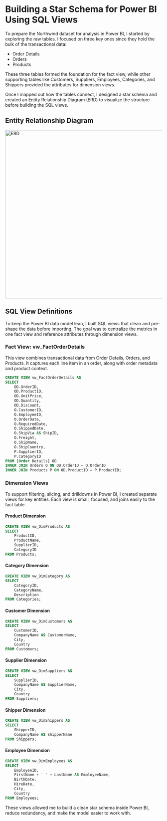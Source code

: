 # Building a Star Schema for Power BI Using SQL Views
To prepare the Northwind dataset for analysis in Power BI, I started by exploring the raw tables. I focused on three key ones since they hold the bulk of the transactional data:
- Order Details
- Orders
- Products
  
These three tables formed the foundation for the fact view, while other supporting tables like Customers, Suppliers, Employees, Categories, and Shippers provided the attributes for dimension views.

Once I mapped out how the tables connect, I designed a star schema and created an Entity Relationship Diagram (ERD) to visualize the structure before building the SQL views.

## Entity Relationship Diagram

<img width="926" height="540" alt="ERD" src="https://github.com/user-attachments/assets/0d9fc8f1-fc36-4cd4-ab51-ea72c28aa719" />

## SQL View Definitions
To keep the Power BI data model lean, I built SQL views that clean and pre-shape the data before importing. The goal was to centralize the metrics in one fact view and reference attributes through dimension views.

### Fact View: vw_FactOrderDetails
This view combines transactional data from Order Details, Orders, and Products. It captures each line item in an order, along with order metadata and product context.

```sql
CREATE VIEW vw_FactOrderDetails AS
SELECT 
	OD.OrderID,
	OD.ProductID,
	OD.UnitPrice,
	OD.Quantity,
	OD.Discount,
	O.CustomerID,
	O.EmployeeID,
	O.OrderDate,
	O.RequiredDate,
	O.ShippedDate,
	O.ShipVia AS ShipID,
	O.Freight,
	O.ShipName,
	O.ShipCountry,
	P.SupplierID,
	P.CategoryID
FROM [Order Details] OD
INNER JOIN Orders O ON OD.OrderID = O.OrderID
INNER JOIN Products P ON OD.ProductID = P.ProductID;
```
### Dimension Views
To support filtering, slicing, and drilldowns in Power BI, I created separate views for key entities. Each view is small, focused, and joins easily to the fact table.

#### Product Dimension
```sql
CREATE VIEW vw_DimProducts AS
SELECT 
	ProductID,
	ProductName,
	SupplierID,
	CategoryID
FROM Products;
```
#### Category Dimension
```sql
CREATE VIEW vw_DimCategory AS
SELECT 
	CategoryID,
	CategoryName,
	Description
FROM Categories;
```
#### Customer Dimension
```sql
CREATE VIEW vw_DimCustomers AS
SELECT 
	CustomerID,
	CompanyName AS CustomerName,
	City,
	Country
FROM Customers;
```
#### Supplier Dimension
```sql
CREATE VIEW vw_DimSuppliers AS
SELECT 
	SupplierID,
	CompanyName AS SupplierName,
	City,
	Country
FROM Suppliers;
```
#### Shipper Dimension
```sql
CREATE VIEW vw_DimShippers AS
SELECT 
	ShipperID,
	CompanyName AS ShipperName
FROM Shippers;
```
#### Employee Dimension
```sql
CREATE VIEW vw_DimEmployees AS
SELECT 
	EmployeeID,
	FirstName + ' ' + LastName AS EmployeeName,
	BirthDate,
	HireDate,
	City,
	Country
FROM Employees;
```
These views allowed me to build a clean star schema inside Power BI, reduce redundancy, and make the model easier to work with.




























